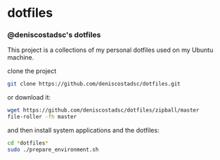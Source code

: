 dotfiles
========

### @deniscostadsc's dotfiles

This project is a collections of my personal dotfiles used on my Ubuntu
machine.

clone the project

```bash
git clone https://github.com/deniscostadsc/dotfiles.git
```

or download it:

```bash
wget https://github.com/deniscostadsc/dotfiles/zipball/master
file-roller -fh master
```

and then install system applications and the dotfiles:

```bash
cd *dotfiles*
sudo ./prepare_environment.sh
```
